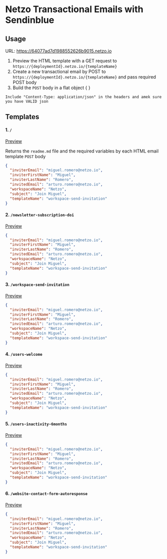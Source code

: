 # Netzo Transactional Emails with Sendinblue

## Usage

URL: https://64077ad7d1988552626b9015.netzo.io

1. Preview the HTML template with a GET request to
   `https://{deploymentId}.netzo.io/{templateName}`
2. Create a new transactional email by POST to
   `https://{deploymentId}.netzo.io/{templateName}` and pass required POST body
3. Build the `POST` body in a flat object { }

```info
Include "Content-Type: application/json" in the headers and amek sure you have VALID json
```

## Templates

#### 1. `/`

[Preview](https://64077ad7d1988552626b9015.netzo.io)

Returns the `readme.md` file and the required variables by each HTML email
template `POST` body

```json
{
  "inviterEmail": "miguel.romero@netzo.io",
  "inviterFirstName": "Miguel",
  "inviterLastName": "Romero",
  "invitedEmail": "arturo.romero@netzo.io",
  "workspaceName": "Netzo",
  "subject": "Join Miguel",
  "templateName": "workspace-send-invitation"
}
```

#### 2. `/newsletter-subscription-doi`

[Preview](https://64077ad7d1988552626b9015.netzo.io/newsletter-subscription-doi)

```json
{
  "inviterEmail": "miguel.romero@netzo.io",
  "inviterFirstName": "Miguel",
  "inviterLastName": "Romero",
  "invitedEmail": "arturo.romero@netzo.io",
  "workspaceName": "Netzo",
  "subject": "Join Miguel",
  "templateName": "workspace-send-invitation"
}
```

#### 3. `/workspace-send-invitation`

[Preview](https://64077ad7d1988552626b9015.netzo.io/workspace-send-invitation)

```json
{
  "inviterEmail": "miguel.romero@netzo.io",
  "inviterFirstName": "Miguel",
  "inviterLastName": "Romero",
  "invitedEmail": "arturo.romero@netzo.io",
  "workspaceName": "Netzo",
  "subject": "Join Miguel",
  "templateName": "workspace-send-invitation"
}
```

#### 4. `/users-welcome`

[Preview](https://64077ad7d1988552626b9015.netzo.io/users-welcome)

```json
{
  "inviterEmail": "miguel.romero@netzo.io",
  "inviterFirstName": "Miguel",
  "inviterLastName": "Romero",
  "invitedEmail": "arturo.romero@netzo.io",
  "workspaceName": "Netzo",
  "subject": "Join Miguel",
  "templateName": "workspace-send-invitation"
}
```

#### 5. `/users-inactivity-6months`

[Preview](https://64077ad7d1988552626b9015.netzo.io/users-inactivity-6months)

```json
{
  "inviterEmail": "miguel.romero@netzo.io",
  "inviterFirstName": "Miguel",
  "inviterLastName": "Romero",
  "invitedEmail": "arturo.romero@netzo.io",
  "workspaceName": "Netzo",
  "subject": "Join Miguel",
  "templateName": "workspace-send-invitation"
}
```

#### 6. `/website-contact-form-autoresponse`

[Preview](https://64077ad7d1988552626b9015.netzo.io/website-contact-form-autoresponse)

```json
{
  "inviterEmail": "miguel.romero@netzo.io",
  "inviterFirstName": "Miguel",
  "inviterLastName": "Romero",
  "invitedEmail": "arturo.romero@netzo.io",
  "workspaceName": "Netzo",
  "subject": "Join Miguel",
  "templateName": "workspace-send-invitation"
}
```

